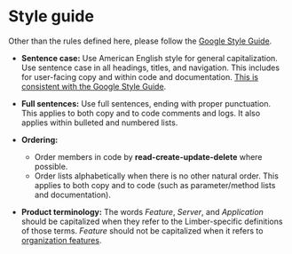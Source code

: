# Style guide

Other than the rules defined here, please follow the
[Google Style Guide](https://developers.google.com/style).

- **Sentence case:**
  Use American English style for general capitalization.
  Use sentence case in all headings, titles, and navigation.
  This includes for user-facing copy and within code and documentation.
  [This is consistent with the Google Style Guide](https://developers.google.com/style/text-formatting).

- **Full sentences:**
  Use full sentences, ending with proper punctuation.
  This applies to both copy and to code comments and logs.
  It also applies within bulleted and numbered lists.

- **Ordering:**
  - Order members in code by **read-create-update-delete** where possible.
  - Order lists alphabetically when there is no other natural order.
    This applies to both copy and to code (such as parameter/method lists and documentation).

- **Product terminology:**
  The words _Feature_, _Server_, and _Application_
  should be capitalized when they refer to the Limber-specific definitions of those terms.
  _Feature_ should not be capitalized when it refers to [organization features](/feature/organization/README.md).

